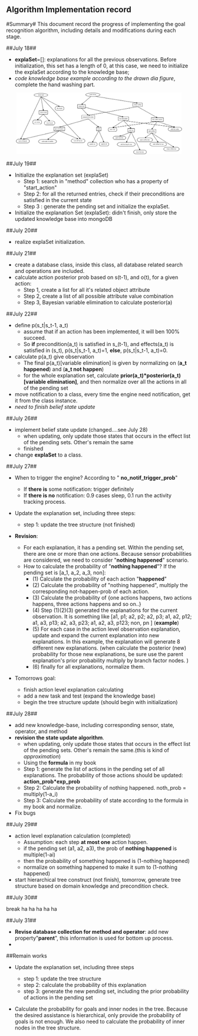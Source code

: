 Algorithm Implementation record
-------------------------------
#Summary#
 This document record the progress of implementing the goal recognition algorithm, including details and modifications during each stage.
 
##July 18##

 - **explaSet**=[]: explanations for all the previous observations. Before initialization, this set has a length of 0, at this case, we need to initialize the explaSet according to the knowledge base;
 - *code knowledge base example according to the drawn dia figure*, complete the hand washing part.
 <p align="center">
  <img src="../images/knowledge_base_example.png" width="450"/>
</p>

##July 19##
 - Initialize the explanation set (explaSet)
	 - Step 1: search in "method" collection who has a property of "start_action"
	 - Step 2: for all the returned entries, check if their preconditions are satisfied in the current state
	 - Step 3 : generate the pending set and initialize the explaSet.
 - Initialize the explanation Set (explaSet): didn't finish, only store the updated knowledge base into mongoDB

##July 20##
 - realize explaSet initialization. 

##July 21##
 - create a database class, inside this class, all database related search and operations are included. 
 - calculate action posterior prob based on s(t-1), and o(t), for a given action:
	 - Step 1,  create a list for all it's related object attribute
	 - Step 2, create a list of all possible attribute value combination
	 - Step 3, Bayesian variable elimination to calculate posterior(a)

##July 22##
 - define p(s_t|s_t-1, a_t)
	 - assume that if an action has been implemented, it will ben 100% succeed. 
	 - So **if** precondition(a_t) is satisfied in s_(t-1), and effects(a_t) is satisfied in (s_t), p(s_t|s_t-1, a_t)=1, **else**,  p(s_t|s_t-1, a_t)=0. 
 - calculate p(a_t) give observation
	 - The final p(a_t)[variable elimination] is given by normalizing on (**a_t happened**) and (**a_t not happen**)
	 - for the whole explanation set, calculate **prior(a_t)*posterior(a_t)[variable elimination]**, and then normalize over all the actions in all of the pending set
 - move notification to a class, every time the engine need notification, get it from the class instance.
 - *need to finish belief state update*


##July 26##

 - implement belief state update (changed....see July 28)
	 - when updating, only update those states that occurs in the effect list of the pending sets. Other's remain the same
	 - finished
 - change **explaSet** to a class. 


##July 27##

 - When to trigger the engine?  According to " **no_notif_trigger_prob**"
	 - If **there is** some notification: trigger definitely
	 - If **there is no** notification: 0.9 cases sleep, 0.1 run the activity tracking process. 

 - Update the explanation set, including three steps:
	 - step 1: update the tree structure (not finished)

 - **Revision**:
	 - For each explanation, it has a pending set. Within the pending set, there are one or more than one actions. Because sensor probabilities are considered, we need to consider "**nothing happened**" scenario. 
	 - How to calculate the probability of "**nothing happened**"? If the pending set is [a_1, a_2, a_3, non]:
		 - (1) Calculate the probability of each action "**happened**"
		 - (2) Calculate the probability of "nothing happened", multiply the corresponding not-happen-prob of each action.
		 - (3) Calculate the probability of {one actions happens, two actions happens, three actions happens and so on..}
		 - (4) Step (1)(2)(3) generated the explanations for the current observation. It is something like [a1, p1; a2, p2; a2, p3; a1, a2, p12; a1, a3, p13; a2, a3, p23; a1, a2, a3, p123; non, pn ]  (**example**)
		 - (5) For each case in the action level observation explanation, update and expand the current explanation into new explanations. In this example, the explanation will generate 8 different new explanations. (when calculate the posterior (new) probability for those new explanations, be sure use the parent explanation's prior probability multiply by branch factor nodes. )
		 - (6) finally for all explanations, normalize them.  

 - Tomorrows goal:
	 - finish action level explanation calculating
	 - add a new task and test (expand the knowledge base)
	 - begin the tree structure update (should begin with initialization)


##July 28##

 - add new knowledge-base, including corresponding sensor, state, operator, and method
 - **revision the state update algorithm**.
	 - when updating, only update those states that occurs in the effect list of the pending sets. Other's remain the same.(this is kind of *approximation*)
	 - Using the **formula** in my book
	 - Step 1: generate the list of actions in the pending set of all explanations. The probability of those actions should be updated: **action_prob*exp_prob**
	 - Step 2: Calculate the probability of nothing happened. noth_prob = multiply(1-a_i)
	 - Step 3: Calculate the probability of state according to the formula in my book and normalize.
 - Fix bugs


##July 29##

 - action level explanation calculation (completed)
	 - Assumption: each step **at most one** action happen.
	 - if the pending set (a1, a2, a3), the prob of **nothing happened** is multiple(1-ai)
	 - then the probability of something happened is (1-nothing happened)
	 - normalize on something happened to make it sum to (1-nothing happened)  
 - start hierarchical tree construct (not finish), tomorrow, generate tree structure based on domain knowledge and precondition check. 


##July 30##

break ha ha ha ha ha

##July 31##

 - **Revise database collection for method and operator**: add new property"**parent**", this information is used for bottom up process.
 -  

  


##Remain works
 - Update the explanation set, including three steps
	 - step 1: update the tree structure
	 - step 2: calculate the probability of this explanation
	 - step 3: generate the new pending set, including the prior probability of actions in the pending set


 - Calculate the probability for goals and inner nodes in the tree. Because the desired assistance is hierarchical, only provide the probability of goals is not enough. We also need to calculate the probability of inner nodes in the tree structure.   

